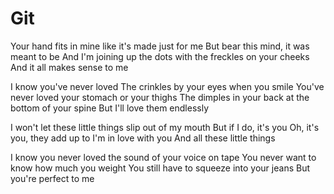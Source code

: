 # Git

Your hand fits in mine like it's made just for me
But bear this mind, it was meant to be
And I'm joining up the dots with the freckles on your cheeks
And it all makes sense to me

I know you've never loved
The crinkles by your eyes when you smile
You've never loved your stomach or your thighs
The dimples in your back at the bottom of your spine
But I'll love them endlessly

I won't let these little things slip out of my mouth
But if I do, it's you
Oh, it's you, they add up to
I'm in love with you
And all these little things

I know you never loved the sound of your voice on tape
You never want to know how much you weight
You still have to squeeze into your jeans
But you're perfect to me
